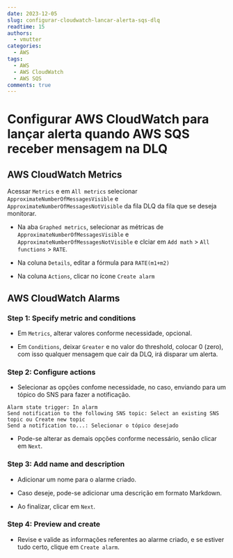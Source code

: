 ```yaml
---
date: 2023-12-05
slug: configurar-cloudwatch-lancar-alerta-sqs-dlq
readtime: 15
authors:
  - vmutter
categories:
  - AWS
tags:
  - AWS
  - AWS CloudWatch
  - AWS SQS
comments: true
---
```


# Configurar AWS CloudWatch para lançar alerta quando AWS SQS receber mensagem na DLQ

## AWS CloudWatch Metrics

Acessar `Metrics` e em `All metrics` selecionar `ApproximateNumberOfMessagesVisible` e `ApproximateNumberOfMessagesNotVisible` da fila DLQ da fila que se deseja monitorar.

<!-- more -->

- Na aba `Graphed metrics`, selecionar as métricas de `ApproximateNumberOfMessagesVisible` e `ApproximateNumberOfMessagesNotVisible` e clciar em `Add math` > `All functions` >  `RATE`.

- Na coluna `Details`, editar a fórmula para `RATE(m1+m2)`

- Na coluna `Actions`, clicar no ícone `Create alarm`

## AWS CloudWatch Alarms

### Step 1: Specify metric and conditions


- Em `Metrics`, alterar valores conforme necessidade, opcional.

- Em `Conditions`, deixar `Greater` e no valor do threshold, colocar 0 (zero), com isso qualquer mensagem que cair da DLQ, irá disparar um alerta. 

### Step 2: Configure actions

- Selecionar as opções confome necessidade, no caso, enviando para um tópico do SNS para fazer a notificação.

```
Alarm state trigger: In alarm
Send notification to the following SNS topic: Select an existing SNS topic ou Create new topic
Send a notification to...: Selecionar o tópico desejado
```

- Pode-se alterar as demais opções conforme necessário, senão clicar em `Next`.


### Step 3: Add name and description

- Adicionar um nome para o alarme criado.

- Caso deseje, pode-se adicionar uma descrição em formato Markdown.

- Ao finalizar, clicar em `Next`.


### Step 4: Preview and create

- Revise e valide as informações referentes ao alarme criado, e se estiver tudo certo, clique em `Create alarm`.